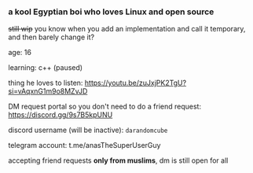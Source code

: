 ### a kool Egyptian boi who loves Linux and open source
~~still wip~~ you know when you add an implementation and call it temporary, and then barely change it? 

age: 16

learning: c++ (paused) 

thing he loves to listen: https://youtu.be/zuJxjPK2TgU?si=vAqxnG1m9o8MZvJD 

DM request portal so you don't need to do a friend request: https://discord.gg/9s7B5kpUNU 

discord username (will be inactive): `darandomcube` 

telegram account: t.me/anasTheSuperUserGuy 

accepting friend requests **only from muslims**, dm is still open for all 
